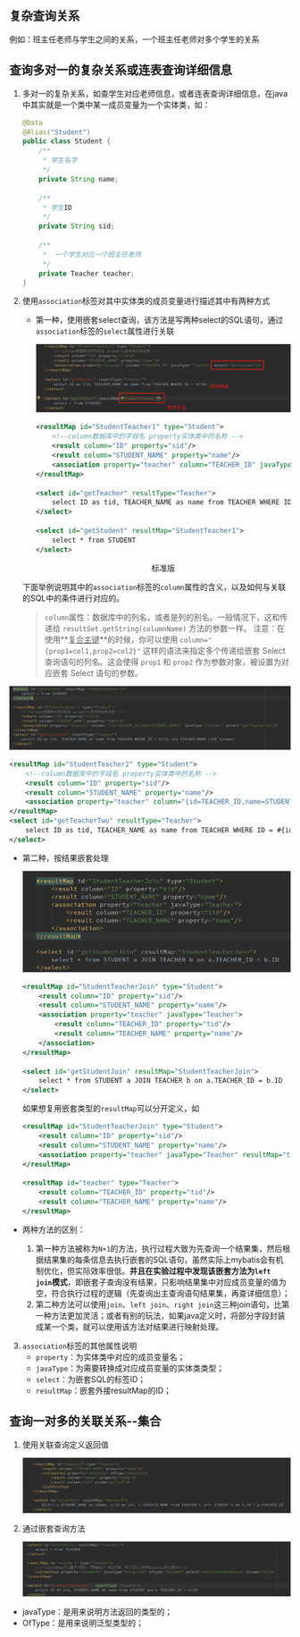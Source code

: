 ## 复杂查询关系

例如：班主任老师与学生之间的关系，一个班主任老师对多个学生的关系

## 查询多对一的复杂关系或连表查询详细信息

1. 多对一的复杂关系，如查学生对应老师信息，或者连表查询详细信息，在java中其实就是一个类中某一成员变量为一个实体类，如：

   ```java
   @Data
   @Alias("Student")
   public class Student {
       /**
        * 学生名字
        */
       private String name;
   
       /**
        * 学生ID
        */
       private String sid;
   
       /**
        *  一个学生对应一个班主任老师
        */
       private Teacher teacher;
   }
   ```

2. 使用`association`标签对其中实体类的成员变量进行描述其中有两种方式

   * 第一种，使用嵌套select查询，该方法是写两种select的SQL语句，通过`association`标签的`select`属性进行关联

     ![image-20211007164034692](img/image-20211007164034692.png)

     ```xml
     <resultMap id="StudentTeacher1" type="Student">
         <!--column数据库中的字段名 property实体类中的名称 -->
         <result column="ID" property="sid"/>
         <result column="STUDENT_NAME" property="name"/>
         <association property="teacher" column="TEACHER_ID" javaType="Teacher" select="getTeacher"/>
     </resultMap>
     
     <select id="getTeacher" resultType="Teacher">
         select ID as tid, TEACHER_NAME as name from TEACHER WHERE ID = #{id}
     </select>
     
     <select id="getStudent" resultMap="StudentTeacher1">
         select * from STUDENT
     </select>
     ```

     <center>标准版</center>

   下面举例说明其中的`association`标签的`column`属性的含义，以及如何与关联的SQL中的条件进行对应的。

   >`column`属性：数据库中的列名，或者是列的别名。一般情况下，这和传递给 `resultSet.getString(columnName)` 方法的参数一样。 注意：在使用**<u>复合主键</u>**的时候，你可以使用 `column="{prop1=col1,prop2=col2}"` 这样的语法来指定多个传递给嵌套 Select 查询语句的列名。这会使得 `prop1` 和 `prop2` 作为参数对象，被设置为对应嵌套 Select 语句的参数。

![image-20211007163903884](img/image-20211007163903884.png)

```xml
<resultMap id="StudentTeacher2" type="Student">
    <!--column数据库中的字段名 property实体类中的名称 -->
    <result column="ID" property="sid"/>
    <result column="STUDENT_NAME" property="name"/>
    <association property="teacher" column="{id=TEACHER_ID,name=STUDENT_NAME}" javaType="Teacher" select="getTeacherTwo"/>
</resultMap>
<select id="getTeacherTwo" resultType="Teacher">
    select ID as tid, TEACHER_NAME as name from TEACHER WHERE ID = #{id} and TEACHER_NAME LIKE #{name}
</select>
```

* 第二种，按结果嵌套处理

  ![image-20211007171047144](img/image-20211007171047144.png)

  ```xml
  <resultMap id="StudentTeacherJoin" type="Student">
      <result column="ID" property="sid"/>
      <result column="STUDENT_NAME" property="name"/>
      <association property="teacher" javaType="Teacher">
          <result column="TEACHER_ID" property="tid"/>
          <result column="TEACHER_NAME" property="name"/>
      </association>
  </resultMap>
  
  <select id="getStudentJoin" resultMap="StudentTeacherJoin">
      select * from STUDENT a JOIN TEACHER b on a.TEACHER_ID = b.ID
  </select>
  ```

  如果想复用嵌套类型的`resultMap`可以分开定义，如

  ```xml
  <resultMap id="StudentTeacherJoin" type="Student">
      <result column="ID" property="sid"/>
      <result column="STUDENT_NAME" property="name"/>
      <association property="teacher" javaType="Teacher" resultMap="teacher"/>
  </resultMap>
  
  <resultMap id="teacher" type="Teacher">
      <result column="TEACHER_ID" property="tid"/>
      <result column="TEACHER_NAME" property="name"/>
  </resultMap>
  ```

* 两种方法的区别：

  1. 第一种方法被称为`N+1`的方法，执行过程大致为先查询一个结果集，然后根据结果集的每条信息去执行嵌套的SQL语句，虽然实际上mybatis会有机制优化，但实际效率很低。**并且在实验过程中发现该嵌套方法为`left join`模式**，即嵌套子查询没有结果，只影响结果集中对应成员变量的值为空，符合执行过程的逻辑（先查询出主查询语句结果集，再查详细信息）；
  2. 第二种方法可以使用`join`、`left join`、`right join`这三种join语句，比第一种方法更加灵活；或者有别的玩法，如果java定义时，将部分字段封装成某一个类，就可以使用该方法对结果进行映射处理。

3. `association`标签的其他属性说明
   * `property`：为实体类中对应的成员变量名；
   * `javaType`：为需要转换成对应成员变量的实体类类型；
   * `select`：为嵌套SQL的标签ID；
   * `resultMap`：嵌套外接resultMap的ID；

## 查询一对多的关联关系--集合

1. 使用关联查询定义返回值

   ![image-20211024150313370](img/image-20211024150313370.png)

2. 通过嵌套查询方法

   ![image-20211024152657063](img/image-20211024152657063.png)

* javaType：是用来说明方法返回的类型的；
* OfType：是用来说明泛型类型的；
